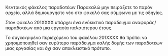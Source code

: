 Κεντρικός φάκελος παραδοτέων
Παρακαλώ μην πειράξετε το παρόν αρχείο, αλλά δημιουργήστε νέο στο φάκελό σας σύμφωνα με τις οδηγίες.

Στον φάκελο 201XXXX υπάρχει ένα ενδεικτικό παράδειγμα αναφοράς/παραδοτέων από μια εργασία παλαιότερου έτους.

Το συγκεκριμένο περιεχόμενο του φακέλου 201XXXX θα πρέπει να χρησιμοποιηθεί σαν ευρύτερο παράδειγμα καλής δομής των παραδοτέων μιας εργασίας και όχι σαν αποκλειστικό πρότυπο.
